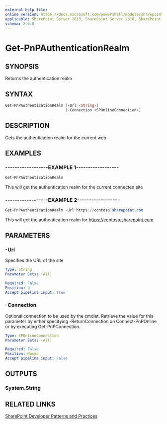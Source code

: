```yaml
---
external help file:
online version: https://docs.microsoft.com/powershell/module/sharepoint-pnp/get-pnpauthenticationrealm
applicable: SharePoint Server 2013, SharePoint Server 2016, SharePoint Server 2019, SharePoint Online
schema: 2.0.0
---
```

# Get-PnPAuthenticationRealm

## SYNOPSIS
Returns the authentication realm

## SYNTAX 

```powershell
Get-PnPAuthenticationRealm [-Url <String>]
                           [-Connection <SPOnlineConnection>]
```

## DESCRIPTION
Gets the authentication realm for the current web

## EXAMPLES

### ------------------EXAMPLE 1------------------
```powershell
Get-PnPAuthenticationRealm
```

This will get the authentication realm for the current connected site

### ------------------EXAMPLE 2------------------
```powershell
Get-PnPAuthenticationRealm -Url https://contoso.sharepoint.com
```

This will get the authentication realm for https://contoso.sharepoint.com

## PARAMETERS

### -Url
Specifies the URL of the site

```yaml
Type: String
Parameter Sets: (All)

Required: False
Position: 0
Accept pipeline input: True
```

### -Connection
Optional connection to be used by the cmdlet. Retrieve the value for this parameter by either specifying -ReturnConnection on Connect-PnPOnline or by executing Get-PnPConnection.

```yaml
Type: SPOnlineConnection
Parameter Sets: (All)

Required: False
Position: Named
Accept pipeline input: False
```

## OUTPUTS

### System.String

## RELATED LINKS

[SharePoint Developer Patterns and Practices](https://aka.ms/sppnp)